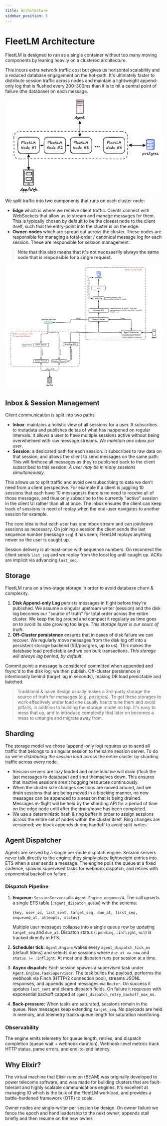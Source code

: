 ```yaml
---
title: Architecture
sidebar_position: 5
---
```


# FleetLM Architecture

FleetLM is designed to run as a single container without too many moving components by leaning heavily on a clustered architecture.

This incurs extra network traffic cost but gives us horizontal scalability and a reduced database engagement on the hot-path. It's ultimately faster to distribute session traffic across nodes and maintain a lightweight append-only log that is flushed every 200–300ms than it is to hit a central point of failure (the database) on each message.

![](./img/high-level-clustered.png)

We split traffic into two components that runs on each cluster node:

* **Edge** which is where we receive client traffic. Clients connect with WebSockets that allow us to stream and manage messages for them. This is typically chosen by default to be the closest node to the client itself, such that the entry-point into the cluster is on the edge.
* **Owner-nodes** which are spread out across the cluster. These nodes are responsible for managing a total-order / canonical message log for each session. These are responsible for session management.

> **Note that this also means that it's not necessarily always the same node that is responsible for a single request.**

![](./img/architecture.png)

## Inbox & Session Management

Client communication is split into two paths

- **Inbox**: maintains a holistic view of all sessions for a user. It subscribes to metadata and publishes deltas of what has happened on regular intervals. It allows a user to have multiple sessions active without being overwhelmed with raw message streams. *We maintain one inbox per user*.
- **Session**: a dedicated path for each session. It subscribes to raw data on that session, and allows the client to send messages on the same path. This will firehose all messages as they're published back to the client subscribed to this session. *A user may be in many sessions simultaneously*.

This allows us to split traffic and avoid oversubscribing to data we don't need from a client perspective. For example if a client is juggling 10 sessions that each have 10 messages/s there is no need to receive all of those messages, and thus only subscribe to the currently "active" session in the client UI rather than all at once. The inbox ensures the client can keep track of sessions in need of replay when the end-user navigates to another session for example.

The core idea is that each user has one inbox stream and can join/leave sessions as necessary. On joining a session the client sends the last sequence number (message `seq`) it has seen; FleetLM replays anything newer so the user is caught up.

Session delivery is at-least-once with sequence numbers. On reconnect the client sends `last_seq` and we replay from the local log until caught up. ACKs are implicit via advancing `last_seq`.

## Storage

FleetLM runs on a two-stage storage in order to avoid database churn & complexity.

1. **Disk Append-only Log** persists messages in flight before they're published. We assume a singular upstream writer (session) and the disk log becomes our "source of truth" for total order across the entire cluster. We keep the log around and compact it regularly as time goes on to avoid its size growing too large. *This storage layer is our sourc of truth*.
2. **Off-Cluster persistence** ensures that in cases of disk failure we can recover. We regularly move messages from the disk log off into a persistent storage backend (S3/postgres, up to us). This makes the database load predictable and we can bulk transactions. *This storage will always lag behind, by default*.

Commit point: a message is considered committed when appended and fsync'd to the disk log; we then publish. Off-cluster persistence is intentionally behind (target lag in seconds), making DB load predictable and batched.

> Traditional & naive design usually makes a 3rd-party storage the source of truth for messages (e.g. postgres). To get these storages to work effectively under load one usually has to tune them and avoid pitfalls, in addition to building the storage model on top. It's easy to mess that up, and to introduce complexity that later on becomes a mess to untangle and migrate away from.

## Sharding

The storage model we chose (append-only log) requires us to send all traffic that belongs to a singular session to the same session server. To do so we're _distributing the session load_ across the entire cluster by sharding traffic across every node.

- Session servers are lazy loaded and once inactive will drain (flush the last messages to database) and shut themselves down. This ensures that inactive sessions aren't hogging resources continuously.
- When the cluster size changes sessions are moved around, and we drain sessions that are being moved in a blocking manner, no new messages can be appended to a session that is being drained. Messages in-flight will be held by the sharding API for a period of time on the edge node until after the drain/move has been completed.
- We use a deterministic hash & ring buffer in order to assign sessions across the entire set of nodes within the cluster itself. Ring changes are versioned; we block appends during handoff to avoid split-writes.

## Agent Dispatcher

Agents are served by a single per-node dispatch engine. Session servers never talk directly to the engine; they simply place lightweight entries into ETS when a user sends a message. The engine polls the queue at a fixed cadence, spawns supervised tasks for webhook dispatch, and retries with exponential backoff on failure.

### Dispatch Pipeline

1. **Enqueue:** `SessionServer` calls `Agent.Engine.enqueue/4`. The call upserts a single ETS table (`:agent_dispatch_queue`) with the schema:
   ```
   {key, user_id, last_sent, target_seq, due_at, first_seq, enqueued_at, attempts, status}
   ```
   Multiple user messages collapse into a single queue row by updating `target_seq` and `due_at`. Dispatch status (`:pending`, `:inflight`, `nil`) is tracked directly in ETS.

2. **Scheduler tick:** `Agent.Engine` wakes every `agent_dispatch_tick_ms` (default 50ms) and selects due sessions where `due_at <= now` and `status != :inflight`. At most one dispatch runs per session at a time.

3. **Async dispatch:** Each session spawns a supervised task under `Agent.Engine.TaskSupervisor`. The task builds the payload, performs the webhook via Finch (HTTP/2 connection pool), streams JSONL responses, and appends agent messages via `Router`. On success it updates `last_sent` and clears dispatch fields. On failure it requeues with exponential backoff capped at `agent_dispatch_retry_backoff_max_ms`.

4. **Back-pressure:** When tasks are saturated, sessions remain in the queue. New messages keep extending `target_seq`. No payloads are held in memory, and telemetry tracks queue length for saturation monitoring.

### Observability

The engine emits telemetry for queue length, retries, and dispatch completion (queue wait + webhook duration). Webhook-level metrics track HTTP status, parse errors, and end-to-end latency.

## Why Elixir?

The virtual machine that Elixir runs on (BEAM) was originally developed to power telecoms software, and was made for building clusters that are fault-tolerant and highly scalable communications engines. It's excellent at managing IO which is the bulk of the FleetLM workload, and provides a battle-hardened framework (OTP) to scale.

Owner nodes are single-writer per session by design. On owner failure we fence the epoch and hand leadership to the next owner; appends stall briefly and then resume on the new owner.
